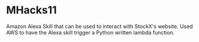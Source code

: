 # MHacks11

Amazon Alexa Skill that can be used to interact with StockX's website. 
Used AWS to have the Alexa skill trigger a Python written lambda function. 

